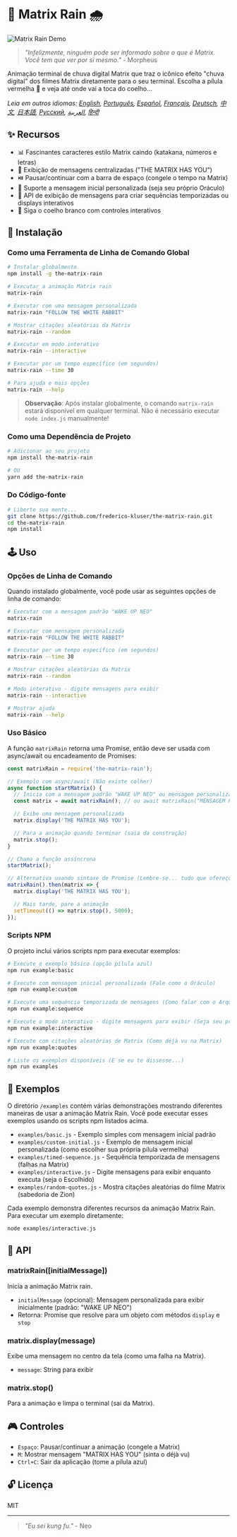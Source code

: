 # 🧠 Matrix Rain 🌧️

![Matrix Rain Demo](../demo.gif)

> _"Infelizmente, ninguém pode ser informado sobre o que é Matrix. Você tem que ver por si
> mesmo."_ - Morpheus

Animação terminal de chuva digital Matrix que traz o icônico efeito "chuva digital" dos filmes
Matrix diretamente para o seu terminal. Escolha a pílula vermelha 💊 e veja até onde vai a toca do
coelho...

_Leia em outros idiomas: [English](README.en.md), [Português](README.pt-br.md),
[Español](README.es.md), [Français](README.fr.md), [Deutsch](README.de.md), [中文](README.zh.md),
[日本語](README.ja.md), [Русский](README.ru.md), [العربية](README.ar.md), [हिन्दी](README.hi.md)_

## ✨ Recursos

- 📊 Fascinantes caracteres estilo Matrix caindo (katakana, números e letras)
- 💬 Exibição de mensagens centralizadas ("THE MATRIX HAS YOU")
- ⏯️ Pausar/continuar com a barra de espaço (congele o tempo na Matrix)
- 📝 Suporte a mensagem inicial personalizada (seja seu próprio Oráculo)
- 🔄 API de exibição de mensagens para criar sequências temporizadas ou displays interativos
- 🐇 Siga o coelho branco com controles interativos

## 💾 Instalação

### Como uma Ferramenta de Linha de Comando Global

```bash
# Instalar globalmente
npm install -g the-matrix-rain

# Executar a animação Matrix rain
matrix-rain

# Executar com uma mensagem personalizada
matrix-rain "FOLLOW THE WHITE RABBIT"

# Mostrar citações aleatórias da Matrix
matrix-rain --random

# Executar em modo interativo
matrix-rain --interactive

# Executar por um tempo específico (em segundos)
matrix-rain --time 30

# Para ajuda e mais opções
matrix-rain --help
```

> **Observação**: Após instalar globalmente, o comando `matrix-rain` estará disponível em qualquer
> terminal. Não é necessário executar `node index.js` manualmente!

### Como uma Dependência de Projeto

```bash
# Adicionar ao seu projeto
npm install the-matrix-rain

# OU
yarn add the-matrix-rain
```

### Do Código-fonte

```bash
# Liberte sua mente...
git clone https://github.com/frederico-kluser/the-matrix-rain.git
cd the-matrix-rain
npm install
```

## 🕹️ Uso

### Opções de Linha de Comando

Quando instalado globalmente, você pode usar as seguintes opções de linha de comando:

```bash
# Executar com a mensagem padrão "WAKE UP NEO"
matrix-rain

# Executar com mensagem personalizada
matrix-rain "FOLLOW THE WHITE RABBIT"

# Executar por um tempo específico (em segundos)
matrix-rain --time 30

# Mostrar citações aleatórias da Matrix
matrix-rain --random

# Modo interativo - digite mensagens para exibir
matrix-rain --interactive

# Mostrar ajuda
matrix-rain --help
```

### Uso Básico

A função `matrixRain` retorna uma Promise, então deve ser usada com async/await ou encadeamento de
Promises:

```javascript
const matrixRain = require('the-matrix-rain');

// Exemplo com async/await (Não existe colher)
async function startMatrix() {
  // Inicia com a mensagem padrão "WAKE UP NEO" ou mensagem personalizada
  const matrix = await matrixRain(); // ou await matrixRain("MENSAGEM PERSONALIZADA");

  // Exibe uma mensagem personalizada
  matrix.display('THE MATRIX HAS YOU');

  // Para a animação quando terminar (saia da construção)
  matrix.stop();
}

// Chama a função assíncrona
startMatrix();

// Alternativa usando sintaxe de Promise (Lembre-se... tudo que ofereço é a verdade)
matrixRain().then(matrix => {
  matrix.display('THE MATRIX HAS YOU');

  // Mais tarde, pare a animação
  setTimeout(() => matrix.stop(), 5000);
});
```

### Scripts NPM

O projeto inclui vários scripts npm para executar exemplos:

```bash
# Execute o exemplo básico (opção pílula azul)
npm run example:basic

# Execute com mensagem inicial personalizada (Fale como o Oráculo)
npm run example:custom

# Execute uma sequência temporizada de mensagens (Como falar com o Arquiteto)
npm run example:sequence

# Execute o modo interativo - digite mensagens para exibir (Seja seu próprio Agente)
npm run example:interactive

# Execute com citações aleatórias de Matrix (Como déjà vu na Matrix)
npm run example:quotes

# Liste os exemplos disponíveis (E se eu te dissesse...)
npm run examples
```

## 🧪 Exemplos

O diretório `/examples` contém várias demonstrações mostrando diferentes maneiras de usar a animação
Matrix Rain. Você pode executar esses exemplos usando os scripts npm listados acima.

- `examples/basic.js` - Exemplo simples com mensagem inicial padrão
- `examples/custom-initial.js` - Exemplo de mensagem inicial personalizada (como escolher sua
  própria pílula vermelha)
- `examples/timed-sequence.js` - Sequência temporizada de mensagens (falhas na Matrix)
- `examples/interactive.js` - Digite mensagens para exibir enquanto executa (seja o Escolhido)
- `examples/random-quotes.js` - Mostra citações aleatórias do filme Matrix (sabedoria de Zion)

Cada exemplo demonstra diferentes recursos da animação Matrix Rain. Para executar um exemplo
diretamente:

```bash
node examples/interactive.js
```

## 🔌 API

### matrixRain([initialMessage])

Inicia a animação Matrix rain.

- `initialMessage` (opcional): Mensagem personalizada para exibir inicialmente (padrão: "WAKE UP
  NEO")
- Retorna: Promise que resolve para um objeto com métodos `display` e `stop`

### matrix.display(message)

Exibe uma mensagem no centro da tela (como uma falha na Matrix).

- `message`: String para exibir

### matrix.stop()

Para a animação e limpa o terminal (sai da Matrix).

## 🎮 Controles

- `Espaço`: Pausar/continuar a animação (congele a Matrix)
- `M`: Mostrar mensagem "MATRIX HAS YOU" (sinta o déjà vu)
- `Ctrl+C`: Sair da aplicação (tome a pílula azul)

## 🔓 Licença

MIT

---

> _"Eu sei kung fu."_ - Neo
